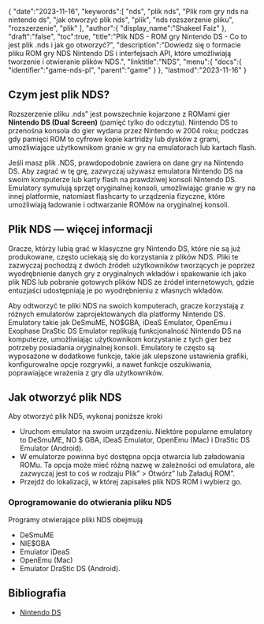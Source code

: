 {
   "date":"2023-11-16",
   "keywords":[
"nds",
"plik nds",
"Plik rom gry nds na nintendo ds",
"jak otworzyć plik nds",
"plik",
"nds rozszerzenie pliku",
"rozszerzenie",
"plik"
],
   "author":{
      "display_name":"Shakeel Faiz"
},
   "draft":"false",
   "toc":true,
   "title":"Plik NDS - ROM gry Nintendo DS - Co to jest plik .nds i jak go otworzyć?",
   "description":"Dowiedz się o formacie pliku ROM gry NDS Nintendo DS i interfejsach API, które umożliwiają tworzenie i otwieranie plików NDS.",
   "linktitle":"NDS",
   "menu":{
      "docs":{
         "identifier":"game-nds-pl",
         "parent":"game"
}
},
   "lastmod":"2023-11-16"
}

## Czym jest plik NDS?

Rozszerzenie pliku .nds” jest powszechnie kojarzone z ROMami gier **Nintendo DS (Dual Screen)** (pamięć tylko do odczytu). Nintendo DS to przenośna konsola do gier wydana przez Nintendo w 2004 roku; podczas gdy pamięci ROM to cyfrowe kopie kartridży lub dysków z grami, umożliwiające użytkownikom granie w gry na emulatorach lub kartach flash.

Jeśli masz plik .NDS, prawdopodobnie zawiera on dane gry na Nintendo DS. Aby zagrać w tę grę, zazwyczaj używasz emulatora Nintendo DS na swoim komputerze lub karty flash na prawdziwej konsoli Nintendo DS. Emulatory symulują sprzęt oryginalnej konsoli, umożliwiając granie w gry na innej platformie, natomiast flashcarty to urządzenia fizyczne, które umożliwiają ładowanie i odtwarzanie ROMów na oryginalnej konsoli.

## Plik NDS — więcej informacji

Gracze, którzy lubią grać w klasyczne gry Nintendo DS, które nie są już produkowane, często uciekają się do korzystania z plików NDS. Pliki te zazwyczaj pochodzą z dwóch źródeł: użytkowników tworzących je poprzez wyodrębnienie danych gry z oryginalnych wkładów i spakowanie ich jako plik NDS lub pobranie gotowych plików NDS ze źródeł internetowych, gdzie entuzjaści udostępniają je po wyodrębnieniu z własnych wkładów.

Aby odtworzyć te pliki NDS na swoich komputerach, gracze korzystają z różnych emulatorów zaprojektowanych dla platformy Nintendo DS. Emulatory takie jak DeSmuME, NO$GBA, iDeaS Emulator, OpenEmu i Exophase DraStic DS Emulator replikują funkcjonalność Nintendo DS na komputerze, umożliwiając użytkownikom korzystanie z tych gier bez potrzeby posiadania oryginalnej konsoli. Emulatory te często są wyposażone w dodatkowe funkcje, takie jak ulepszone ustawienia grafiki, konfigurowalne opcje rozgrywki, a nawet funkcje oszukiwania, poprawiające wrażenia z gry dla użytkowników.

## Jak otworzyć plik NDS

Aby otworzyć plik ND5, wykonaj poniższe kroki

- Uruchom emulator na swoim urządzeniu. Niektóre popularne emulatory to DeSmuME, NO $ GBA, iDeaS Emulator, OpenEmu (Mac) i DraStic DS Emulator (Android).
- W emulatorze powinna być dostępna opcja otwarcia lub załadowania ROMu. Ta opcja może mieć różną nazwę w zależności od emulatora, ale zazwyczaj jest to coś w rodzaju Plik” > Otwórz” lub Załaduj ROM”.
- Przejdź do lokalizacji, w której zapisałeś plik NDS ROM i wybierz go.

### Oprogramowanie do otwierania pliku ND5

Programy otwierające pliki NDS obejmują

- DeSmuME
- NIE$GBA
- Emulator iDeaS
- OpenEmu (Mac)
- Emulator DraStic DS (Android).

## Bibliografia
* [Nintendo DS](https://en.wikipedia.org/wiki/Nintendo_DS)


